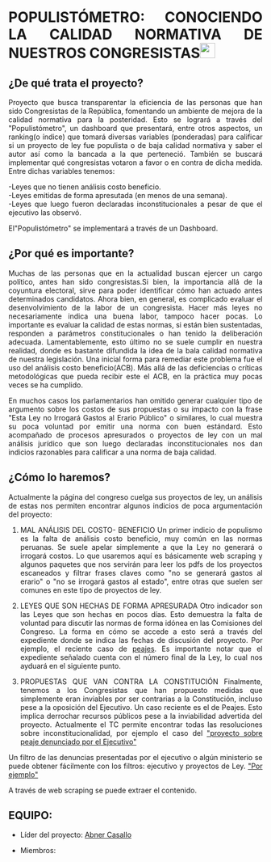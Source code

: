 
<div style="text-align:justify">

# POPULISTÓMETRO: CONOCIENDO LA CALIDAD NORMATIVA DE NUESTROS CONGRESISTAS<img src="https://image.flaticon.com/icons/svg/323/323273.svg" width="30"/> 

## ¿De qué trata el proyecto?

Proyecto que busca transparentar la eficiencia de las personas que han sido Congresistas de la República, fomentando un ambiente de mejora de la calidad normativa para la posteridad. Esto se logrará a través del "Populistómetro", un dashboard que presentará, entre otros aspectos, un ranking(o índice) que tomará diversas variables (ponderadas) para calificar si un proyecto de ley fue populista o de baja calidad normativa y saber el autor así como la bancada a la que perteneció. También se buscará implementar qué congresistas votaron a favor o en contra de dicha medida. Entre dichas variables tenemos: 

-Leyes que no tienen análisis costo beneficio. <br>
-Leyes emitidas de forma apresutada (en menos de una semana). <br>
-Leyes que luego fueron declaradas inconstitucionales a pesar de que el ejecutivo las observó. <br>

El"Populistómetro" se implementará a través de un Dashboard.  

## ¿Por qué es importante? 
Muchas de las personas que en la actualidad buscan ejercer un cargo político, antes han sido congresistas.Si bien, la importancia allá de la coyuntura electoral, sirve para poder identificar cómo han actuado antes determinados candidatos. Ahora bien, en general, es complicado evaluar el desenvolvimiento de la labor de un congresista. Hacer más leyes no necesariamente indica una buena labor, tampoco hacer pocas. Lo importante es evaluar la calidad de estas normas, si están bien sustentadas, responden a parámetros constitucionales o han tenido la deliberación adecuada. Lamentablemente, esto último no se suele cumplir en nuestra realidad, donde es bastante difundida la idea de la bala calidad normativa de nuestra legislación. Una inicial forma para remediar este problema fue el uso del análisis costo beneficio(ACB). Más allá de las deficiencias o críticas metodológicas que pueda recibir este el ACB, en la práctica muy pocas veces se ha cumplido. 

En muchos casos los parlamentarios han omitido generar cualquier tipo de argumento sobre los costos de sus propuestas o su impacto con la frase "Esta Ley no Irrogará Gastos al Erario Público" o similares, lo cual muestra su poca voluntad por emitir una norma con buen estándard. Esto acompañado de procesos apresurados o proyectos de ley con un mal análisis jurídico que son luego declaradas inconstitucionales nos dan indicios razonables para calificar a una norma de baja calidad. 

## ¿Cómo lo haremos?
Actualmente la página del congreso cuelga sus proyectos de ley, un análisis de estas nos permiten encontrar algunos indicios de poca argumentación del proyecto:

1. MAL ANÁLISIS DEL COSTO- BENEFICIO
Un primer indicio de populismo es la falta de análisis costo beneficio, muy común en las normas peruanas. Se suele apelar simplemente a que la Ley no generará o irrogará costos. Lo que usaremos aquí es básicamente web scraping y algunos paquetes que nos servirán para leer los pdfs de los proyectos escaneados y filtrar frases claves como "no se generará gastos al erario" o "no se irrogará gastos al estado", entre otras que suelen ser comunes en este tipo de proyectos de ley. 

2. LEYES QUE SON HECHAS DE FORMA APRESURADA
Otro indicador son las Leyes que son hechas en pocos días. Esto demuestra la falta de voluntad para discutir las normas de forma idónea en las Comisiones del Congreso. La forma en cómo se accede a esto será a través del expediente donde se indica las fechas de discusión del proyecto. Por ejemplo, el reciente caso de <a href="http://www2.congreso.gob.pe/sicr/tradocestproc/Expvirt_2011.nsf/visbusqptramdoc1621/04951?opendocument">peajes</a>. Es importante notar que el expediente señalado cuenta con el número final de la Ley, lo cual nos ayduará en el siguiente punto.

3. PROPUESTAS QUE VAN CONTRA  LA CONSTITUCIÓN
Finalmente, tenemos a los Congresistas que han propuesto medidas que simplemente eran inviables por ser contrarias a la Constitución, incluso pese a la oposición del Ejecutivo. Un caso reciente es el de Peajes. Esto implica derrochar recursos públicos pese a la inviabilidad advertida del proyecto. Actualmente el TC permite encontrar todas las resoluciones sobre inconstitucionalidad, por ejemplo el caso del
<a href= "http://181.177.234.7/buscarRes/public/resolucionjur?filtro=A&search=Inconstitucional%2C+Ley+Peaje%2C+Ejecutivo&demandante=&demandado=&numexpediente=&anoingreso=&idtipoproceso=0&anopublica=&pg=1"> "proyecto sobre peaje denunciado por el Ejecutivo"</a>


Un filtro de las denuncias presentadas por el ejecutivo o algún ministerio se puede obtener fácilmente con los filtros: ejecutivo y proyectos de Ley. <a href="http://181.177.234.7/buscarRes/public/resolucionjur?filtro=A&search=Inconstitucional%2C+Ejecutivo&demandante=&demandado=&numexpediente=&anoingreso=&idtipoproceso=0&anopublica=&pg=1">"Por ejemplo"</a>


A través de web scraping se puede extraer el contenido. 




## EQUIPO:

* Líder del proyecto: [Abner Casallo](https://www.linkedin.com/in/abner-francisco-casallo-trauco-b331b983/)

* Miembros:


